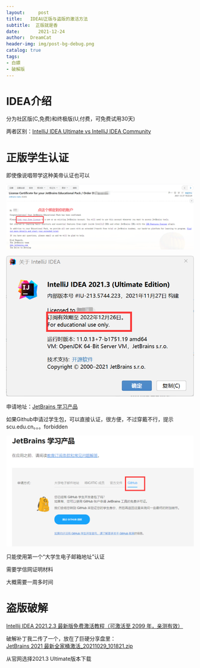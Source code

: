 ```yaml
---
layout:     post
title:   IDEAU正版与盗版的激活方法
subtitle:  正版就是香
date:       2021-12-24
author:  DreamCat
header-img: img/post-bg-debug.png
catalog: true
tags:
- 白嫖
- 破解版
---
```


# IDEA介绍

分为社区版(C,免费)和终极版(U,付费，可免费试用30天)

两者区别：<a href="https://www.jetbrains.com/zh-cn/products/compare/?product=idea&product=idea-ce" target="_blank">IntelliJ IDEA Ultimate vs IntelliJ IDEA Community</a>

# 正版学生认证

即使像说唱带学这种美帝认证也可以

![](https://github.com/DreamingCats/dreamingcats.github.io/raw/main/img/IDEA/email.png)

![](https://github.com/DreamingCats/dreamingcats.github.io/raw/main/img/IDEA/about.png)

申请地址：<a href="https://www.jetbrains.com/shop/eform/students" target="_blank">JetBrains 学习产品</a>

如果Github申请过学生包，可以直接认证，很方便，不过穿戴不行，提示scu.edu.cn。。。forbidden

![](https://github.com/DreamingCats/dreamingcats.github.io/raw/main/img/IDEA/github.png)

只能使用第一个“大学生电子邮箱地址”认证

需要学信网证明材料

大概需要一周多时间

# 盗版破解

<a href="https://istio.tech/posts/2375004886/#%E5%BC%80%E5%A7%8B%E6%BF%80%E6%B4%BBIntellij-IDEA" target="_blank">Intellij IDEA 2021.2.3 最新版免费激活教程（可激活至 2099 年，亲测有效）</a>

破解补丁我二传了一个，放在了巨硬分享盘里：  
<a href="https://service-ibxnmgrp-1306118998.cd.apigw.tencentcs.com/release/OneManager/E5/Windows%E5%BA%94%E7%94%A8%E7%A8%8B%E5%BA%8F/Jetbrains%E5%85%A8%E5%AE%B6%E6%A1%B6/JetBrains%202021%20%E6%9C%80%E6%96%B0%E5%85%A8%E5%AE%B6%E6%A1%B6%E6%BF%80%E6%B4%BB_20211029_101821.zip?preview" target="_blank">JetBrains 2021 最新全家桶激活_20211029_101821.zip</a>

从官网选择2021.3 Ultimate版本下载